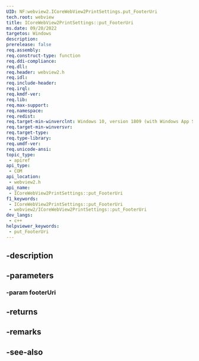 ```yaml
---
UID: NF:webview2.ICoreWebView2PrintSettings.put_FooterUri
tech.root: webview
title: ICoreWebView2PrintSettings::put_FooterUri
ms.date: 09/20/2022
targetos: Windows
description: 
prerelease: false
req.assembly: 
req.construct-type: function
req.ddi-compliance: 
req.dll: 
req.header: webview2.h
req.idl: 
req.include-header: 
req.irql: 
req.kmdf-ver: 
req.lib: 
req.max-support: 
req.namespace: 
req.redist: 
req.target-min-winverclnt: Windows 10, version 1809 (with Windows App SDK 1.1 or later)
req.target-min-winversvr: 
req.target-type: 
req.type-library: 
req.umdf-ver: 
req.unicode-ansi: 
topic_type:
 - apiref
api_type:
 - COM
api_location:
 - webview2.h
api_name:
 - ICoreWebView2PrintSettings::put_FooterUri
f1_keywords:
 - ICoreWebView2PrintSettings::put_FooterUri
 - webview2/ICoreWebView2PrintSettings::put_FooterUri
dev_langs:
 - c++
helpviewer_keywords:
 - put_FooterUri
---
```


## -description

## -parameters

### -param footerUri

## -returns

## -remarks

## -see-also


